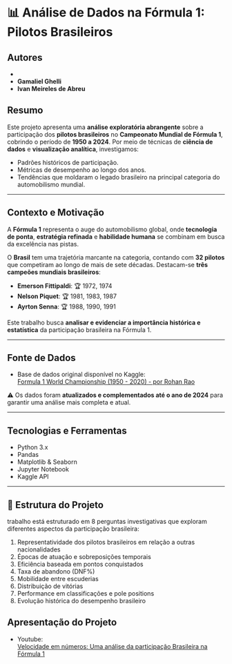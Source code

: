 # 📊 Análise de Dados na Fórmula 1: Pilotos Brasileiros

## Autores
-
- **Gamaliel Ghelli**
- **Ivan Meireles de Abreu**

## Resumo

Este projeto apresenta uma **análise exploratória abrangente** sobre a participação dos **pilotos brasileiros** no **Campeonato Mundial de Fórmula 1**, cobrindo o período de **1950 a 2024**. Por meio de técnicas de **ciência de dados** e **visualização analítica**, investigamos:

- Padrões históricos de participação.
- Métricas de desempenho ao longo dos anos.
- Tendências que moldaram o legado brasileiro na principal categoria do automobilismo mundial.

---

## Contexto e Motivação

A **Fórmula 1** representa o auge do automobilismo global, onde **tecnologia de ponta**, **estratégia refinada** e **habilidade humana** se combinam em busca da excelência nas pistas.

O **Brasil** tem uma trajetória marcante na categoria, contando com **32 pilotos** que competiram ao longo de mais de sete décadas. Destacam-se **três campeões mundiais brasileiros**:

- **Emerson Fittipaldi**: 🏆 1972, 1974
- **Nelson Piquet**: 🏆 1981, 1983, 1987
- **Ayrton Senna**: 🏆 1988, 1990, 1991

Este trabalho busca **analisar e evidenciar a importância histórica e estatística** da participação brasileira na Fórmula 1.

---

## Fonte de Dados

- Base de dados original disponível no Kaggle:  
  [Formula 1 World Championship (1950 - 2020) - por Rohan Rao](https://www.kaggle.com/datasets/rohanrao/formula-1-world-championship-1950-2020)

⚠️ Os dados foram **atualizados e complementados até o ano de 2024** para garantir uma análise mais completa e atual.

---

## Tecnologias e Ferramentas

- Python 3.x
- Pandas
- Matplotlib & Seaborn
- Jupyter Notebook
- Kaggle API

---

## 📂 Estrutura do Projeto
trabalho está estruturado em 8 perguntas investigativas que exploram diferentes aspectos da participação brasileira:

1. Representatividade dos pilotos brasileiros em relação a outras nacionalidades
2. Épocas de atuação e sobreposições temporais
3. Eficiência baseada em pontos conquistados
4. Taxa de abandono (DNF%)
5. Mobilidade entre escuderias
6. Distribuição de vitórias
7. Performance em classificações e pole positions
8. Evolução histórica do desempenho brasileiro


## Apresentação do Projeto

- Youtube:  
  [Velocidade em números: Uma análise da participação Brasileira na Fórmula 1](https://www.youtube.com/watch?v=K3-tfFhDrDU)
